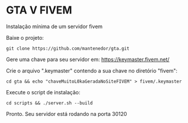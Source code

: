 # GTA V FIVEM

Instalação mínima de um servidor fivem

Baixe o projeto:
```
git clone https://github.com/mantenedor/gta.git
```
Gere uma chave para seu servidor em: https://keymaster.fivem.net/

Crie o arquivo ".keymaster" contendo a sua chave no diretório "fivem":
```
cd gta && echo "chaveMuitoL0kaGeradaNoSiteFIVEM" > fivem/.keymaster
```
Execute o script de instalação:
```
cd scripts && ./server.sh --build
```
Pronto. Seu servidor está rodando na porta 30120
